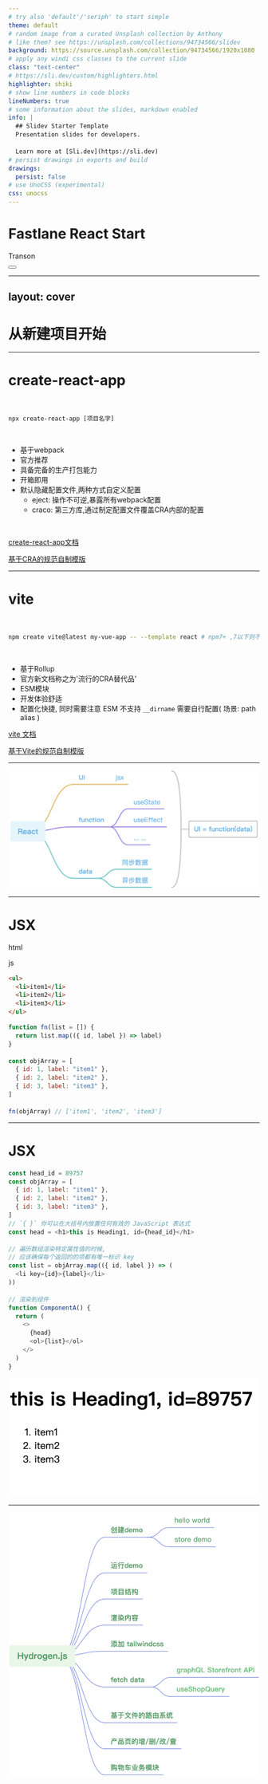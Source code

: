 ```yaml
---
# try also 'default'/'seriph' to start simple
theme: default
# random image from a curated Unsplash collection by Anthony
# like them? see https://unsplash.com/collections/94734566/slidev
background: https://source.unsplash.com/collection/94734566/1920x1080
# apply any windi css classes to the current slide
class: "text-center"
# https://sli.dev/custom/highlighters.html
highlighter: shiki
# show line numbers in code blocks
lineNumbers: true
# some information about the slides, markdown enabled
info: |
  ## Slidev Starter Template
  Presentation slides for developers.

  Learn more at [Sli.dev](https://sli.dev)
# persist drawings in exports and build
drawings:
  persist: false
# use UnoCSS (experimental)
css: unocss
---
```


# Fastlane React Start

<div class="pt-12">
  <span @click="$slidev.nav.next" class="px-2 py-1 rounded cursor-pointer" hover="bg-white bg-opacity-10">
    Transon <carbon:arrow-right class="inline"/>
  </span>
</div>

<div class="abs-br m-6 flex gap-2">
  <button @click="$slidev.nav.openInEditor()" title="Open in Editor" class="text-xl icon-btn opacity-50 !border-none !hover:text-white">
    <carbon:edit />
  </button>
  <a href="https://github.com/quanscheng/fastlane-react-start" target="_blank" alt="GitHub"
    class="text-xl icon-btn opacity-50 !border-none !hover:text-white">
    <carbon-logo-github />
  </a>
</div>

---
layout: cover
---

# 从新建项目开始

---

# create-react-app

<br/>

```
npx create-react-app [项目名字]
```
<br/>

- 基于webpack
- 官方推荐
- 具备完备的生产打包能力
- 开箱即用
- 默认隐藏配置文件,两种方式自定义配置
  - eject: 操作不可逆,暴露所有webpack配置
  - craco: 第三方库,通过制定配置文件覆盖CRA内部的配置

<br/>

[create-react-app文档](https://create-react-app.dev/docs/getting-started)

[基于CRA的规范自制模版](https://github.com/quanscheng/react-template)

---

# vite

<br/>

```bash
npm create vite@latest my-vue-app -- --template react # npm7+ ,7以下则不需要中间的双杠'--'
```

<br/>

- 基于Rollup
- 官方新文档称之为'流行的CRA替代品'
- ESM模块
- 开发体验舒适
- 配置化快捷, 同时需要注意 ESM 不支持 `__dirname` 需要自行配置( 场景: path alias )

[vite 文档](https://cn.vitejs.dev/)

[基于Vite的规范自制模版](https://github.com/quanscheng/react-vite-template)





---

![react](assets/React.png)

---

# JSX

<Col2>

<p>html</p>

<p>js</p>

```html {all|2-4|all}
<ul>
  <li>item1</li>
  <li>item2</li>
  <li>item3</li>
</ul>
```

```js {}
function fn(list = []) {
  return list.map(({ id, label }) => label)
}

const objArray = [
  { id: 1, label: "item1" },
  { id: 2, label: "item2" },
  { id: 3, label: "item3" },
]

fn(objArray) // ['item1', 'item2', 'item3']
```

</Col2>

---

# JSX

<Col2>

```js {all}
const head_id = 89757
const objArray = [
  { id: 1, label: "item1" },
  { id: 2, label: "item2" },
  { id: 3, label: "item3" },
]
// `{ }` 你可以在大括号内放置任何有效的 JavaScript 表达式
const head = <h1>this is Heading1, id={head_id}</h1>

// 遍历数组渲染特定属性值的时候,
// 应该确保每个返回的的项都有唯一标识 key
const list = objArray.map(({ id, label }) => (
  <li key={id}>{label}</li>
))

// 渲染到组件
function ComponentA() {
  return (
    <>
      {head}
      <ol>{list}</ol>
    </>
  )
}
```

[<img border="rounded" src="/assets/RenderJSX1.png" mt="30">](https://codesandbox.io/s/jsx-demo-1-yp3slu?file=/src/App.js)

</Col2>

---

<img border="rounded" src="/assets/Hydrogen-mind.png" class="h-120 row-reverse">
